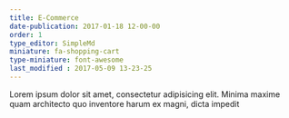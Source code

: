 ```yaml
---
title: E-Commerce
date-publication: 2017-01-18 12-00-00
order: 1
type_editor: SimpleMd
miniature: fa-shopping-cart
type-miniature: font-awesome
last_modified : 2017-05-09 13-23-25
---
```

Lorem ipsum dolor sit amet, consectetur adipisicing elit. Minima maxime quam architecto quo inventore harum ex magni, dicta impedit